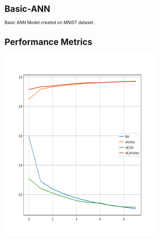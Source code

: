 # Basic-ANN
Basic ANN Model created on MNIST dataset.

# Performance Metrics
<img src="plots\performance.png" width="500" height="600">
